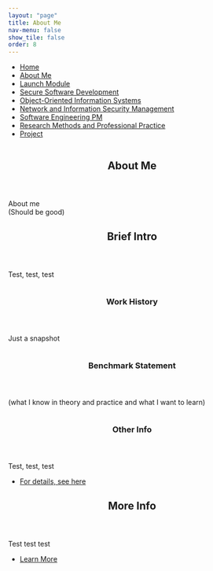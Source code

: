 ```yaml
---
layout: "page"
title: About Me
nav-menu: false
show_tile: false
order: 8
---
```

<!-- Main -->
<div id="main" class="alt">
				<!-- Menu -->
					<nav id="menu">
						<ul class="links">
							<li><a href="index.html">Home</a></li>
							<li><a href="About.html">About Me</a></li>
							<li><a href="Launch Module.html">Launch Module</a></li>
							<li><a href="Module 2.html">Secure Software Development</a></li>
							<li><a href="Module 3.html">Object-Oriented Information Systems</a></li>
							<li><a href="Module 4.html">Network and Information Security Management</a></li>
							<li><a href="Module 5.html">Software Engineering PM</a></li>
							<li><a href="Module 6.html">Research Methods and Professional Practice</a></li>
							<li><a href="Project.html">Project</a></li>
						</ul>
					</nav>
				<!-- Banner -->
				<!-- Note: The "styleN" class below should match that of the header element. -->
					<section id="banner" class="style2">
						<div class="inner">
							<span class="image">
								<img src="images/pic07.jpg" alt="" />
							</span>
							<header class="major">
								<h1>About Me</h1>
							</header>
							<div class="content">
								<p>About me<br />
								(Should be good)</p>
							</div>
						</div>
					</section>
				<!-- Main -->
					<div id="main">
						<!-- One -->
							<section id="one">
								<div class="inner">
									<header class="major">
										<h2>Brief Intro</h2>
									</header>
									<p>Test, test, test</p>
								</div>
							</section>
						<!-- Two -->
							<section id="two" class="spotlights">
								<section>
									<a href="generic.html" class="image">
										<img src="images/pic08.jpg" alt="" data-position="center center" />
									</a>
									<div class="content">
										<div class="inner">
											<header class="major">
												<h3>Work History</h3>
											</header>
											<p>Just a snapshot</p>
										</div>
									</div>
								</section>
								<section>
									<a href="generic.html" class="image">
										<img src="images/pic09.jpg" alt="" data-position="top center" />
									</a>
									<div class="content">
										<div class="inner">
											<header class="major">
												<h3>Benchmark Statement</h3>
											</header>
											<p>(what I know in theory and practice and what I want to learn)</p>
										</div>
									</div>
								</section>
								<section>
									<a href="generic.html" class="image">
										<img src="images/pic10.jpg" alt="" data-position="25% 25%" />
									</a>
									<div class="content">
										<div class="inner">
											<header class="major">
												<h3>Other Info</h3>
											</header>
											<p>Test, test, test</p>
											<ul class="actions">
												<li><a href="generic.html" class="button">For details, see here</a></li>
											</ul>
										</div>
									</div>
								</section>
							</section>
						<!-- Three -->
							<section id="three">
								<div class="inner">
									<header class="major">
										<h2>More Info</h2>
									</header>
									<p>Test test test</p>
									<ul class="actions">
										<li><a href="generic.html" class="button next">Learn More</a></li>
									</ul>
								</div>
							</section>
					</div>
			</div>

